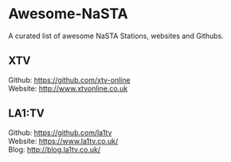 # Awesome-NaSTA
A curated list of awesome NaSTA Stations,  websites and Githubs. 

## XTV
Github: https://github.com/xtv-online  
Website: http://www.xtvonline.co.uk  

## LA1:TV
Github: https://github.com/la1tv  
Website: https://www.la1tv.co.uk/  
Blog: http://blog.la1tv.co.uk/  
